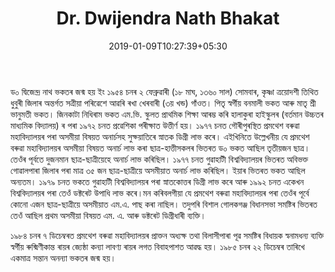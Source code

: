 ﻿---
authorNo: "DNBhakat" 
title: "Dr. Dwijendra Nath Bhakat"
date: 2019-01-09T10:27:39+05:30
role: "Author"
heading: জীৱন আৰু শিক্ষা
email: test@test.com
home: true
draft: false
---

ড০ দ্বিজেন্দ্ৰ নাথ ভকতৰ জন্ম হয় ইং ১৯৫৪ চনৰ ২ ফেব্ৰুৱাৰী (১৮ মাঘ, ১৩৬০ সাল) সোমবাৰ, কৃষ্ণা ত্ৰয়োদশী তিথিত ধুবুৰী জিলাৰ অন্তৰ্গত সত্ৰীয়া পৰিৱেশে আৱৰি ৰখা খেৰবাৰী (৩য় খন্ড) গাঁওত। পিতৃ স্বৰ্গীয় বনমালী ভকত আৰু মাতৃ শ্ৰী ভানুমতী ভকত। জিনকাটা নিধিৰাম ভকত এম.ভি. স্কুলত প্ৰাথমিক শিক্ষা আৰম্ভ কৰি হালাকুৰা হাইস্কুলৰ (বর্তমান উচ্চতৰ মাধ্যমিক বিদ্যালয়) ৰ পৰা ১৯৭২ চনত প্রৱেশিকা পৰীক্ষাত উত্তীৰ্ণ হয়। ১৯৭৭ চনত গৌৰীপুৰস্থিত প্ৰমথেশ বৰুৱা মহাবিদ্যালয়ৰ পৰা অসমীয়া বিষয়ত অনাৰ্চসহ সুক্ষ্য়াতিৰে স্নাতক ডিগ্ৰী লাভ কৰে। এইখিনিতে উল্লেখনীয় যে প্রমথেশ বৰুৱা মহাবিদ্যালয়ৰ অসমীয়া বিষয়ত অনাৰ্চ লাভ কৰা ছাত্ৰ-হাত্তীসকলৰ ভিতৰত ড০ ভকত আছিল তৃতীয়জন ছাত্ৰ। তেওঁৰ পূৰ্বতে দুজনমান ছাত্ৰ-ছাত্ৰীয়েহে অনাৰ্চ লাভ কৰিছিল। ১৯৭৭ চনত গুৱাহাটী বিশ্ববিদ্যালয়ৰ ভিতৰত অবিভক্ত গোৱালপাৰা জিলাৰ পৰা মাত্ৰ ৩৫ জন ছাত্ৰ-ছাত্ৰীয়ে অসমীয়াত অনাৰ্চ লাভ কৰিছিল। ইয়াৰ ভিতৰত ভকত আছিল অন্যতম। ১৯৭৯ চনত ভকতে গুৱাহাটী বিশ্ববিদ্যালয়ৰ পৰা স্নাতকোত্তৰ ডিগ্ৰী লাভ কৰে আৰু ১৯৯২ চনত একেখন বিশ্ববিদ্যালয়ৰ পৰা তেওঁ ডক্টৰেট উপাধি লাভ কৰে।মন কৰিবলগীয়া যে প্ৰমথেশ বৰুৱা মহাবিদ্যালয়ৰ পৰা তেওঁৰ পূৰ্বে কোনো এজন ছাত্ৰ-ছাত্ৰীয়ে অসমীয়াত এম.এ. পাছ কৰা নাছিল। তদুপৰি বিশাল গোলকগঞ্জ বিধানসভা সমষ্টিৰ ভিতৰত তেওঁ আছিল প্রথম অসমীয়া বিষয়ত এম. এ. আৰু ডক্টৰেট ডিগ্ৰীধাৰী ব্যক্তি। 

১৯৮৪ চনৰ ৭ ডিচেম্বৰত প্ৰমথেশ বৰুৱা মহাবিদ্যালয়ৰ প্রাক্তন অধ্যক্ষ তথা বিলাসীপাৰা পূৱ সমষ্টিৰ বিধায়ক স্বনামধন্য ব্যক্তি স্বৰ্গীয় ৰুক্মিণীকান্ত ৰায়ৰ জ্যেষ্ঠা কন্যা লাবণ্য ৰায়ৰ লগত বিবাহপাশত আৱদ্ধ হয়। ১৯৮৫ চনৰ ২২ ডিচেম্বৰ তাৰিখে একমাত্ৰ সন্তান অনন্যা ভকতৰ জন্ম হয়।


